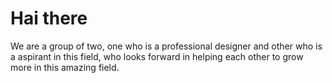 # Hai there
We are a group of two, one who is a professional designer and other who is a aspirant in this field, who looks forward in helping each other to grow more in this amazing field.